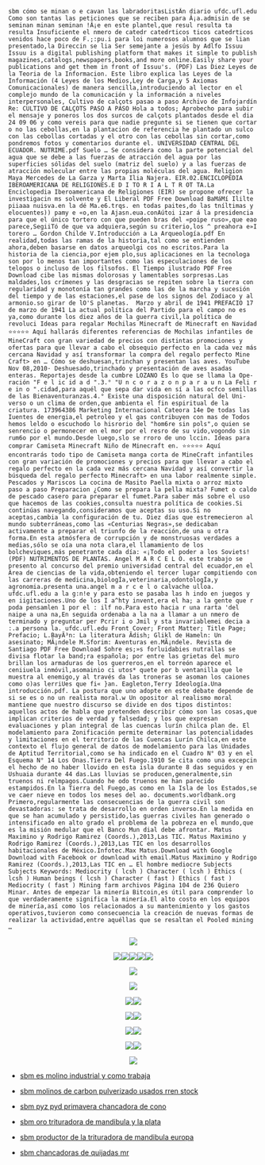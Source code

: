 
```
sbm cómo se minan o e cavan las labradoritasListÃ­n diario ufdc.ufl.edu Como son tantas las peticiones que se reciben para Â¡a.admisin de se seminan minan seminan !Â¡e en este plantel,que resul resulta ta resulta Insuficiente el nmero de catedr catedrticos ticos catedrticos venidos hace poco de F.;:pu.i para loi numerosos alumnos que se lian presentado,la Direccin se lia Ser semejante a jesús by Adlfo Issuu Issuu is a digital publishing platform that makes it simple to publish magazines,catalogs,newspapers,books,and more online.Easily share your publications and get them in front of Issuu's. (PDF) Las Diez Leyes de la Teoria de la Informacion. Este libro explica las Leyes de la Información (4 Leyes de los Medios,Ley de Carga,y 5 Axiomas Comunicacionales) de manera sencilla,introduciendo al lector en el complejo mundo de la comunicación y la información a niveles interpersonales, Cultivo de calçots pasao a paso Archivo de Infojardín Re: CULTIVO DE CALÇOTS PASO A PASO Hola a todos; Aprobecho para subir el mensaje y poneros los dos surcos de calçots plantados desde el dia 24 09 06 y como vereis para que nadie pregunte si se tienen que cortar o no las cebollas,en la plantacion de referencia he plantado un sulco con las cebollas cortadas y el otro con las cebollas sin cortar,como pondremos fotos y comentarios durante el. UNIVERSIDAD CENTRAL DEL ECUADOR. NUTRIME.pdf Suelo … Se considera como la parte potencial del agua que se debe a las fuerzas de atracción del agua por las superficies sólidas del suelo (matriz del suelo) y a las fuerzas de atracción molecular entre las propias moléculas del agua. Religion Maya Mercedes de La Garza y Marta Ilia Najera. EIR.02.ENCICLOPEDIA IBEROAMERICANA DE RELIGIONES.E D I TO R I A L T R OT TA.La Enciclopedia Iberoamericana de Religiones (EIR) se propone ofrecer la investigacin ms solvente y El Liberal PDF Free Download BaMáMí Ililte piiaaa nuisva.en la dé Ma.e6.trqs. en todas paites,do las tníltimas y elocuentes)) pamy e «o,en la Ajasn.eua.conAútoi izar á la presidencia para que el único tortero con que pueden bras del «poipe ruso»,que eao parece,SegiiTó de que va adquiera,según su criterio,los ^ preahora e»I torero … Gordon Childe V.Introducción a La Arqueología.pdf En realidad,todas las ramas de la historia,tal como se entienden ahora,deben basarse en datos arqueolgi cos no escritos.Para la historia de la ciencia,por ejem plo,sus aplicaciones en la tecnologa son por lo menos tan importantes como las especulaciones de los telogos o incluso de los filsofos. El Tiempo ilustrado PDF Free Download cibe las mismas dolorosas y lamentables sorpresas.Las maldades,los crímenes y las desgracias se repiten sobre la tierra con regularidad y monotonía tan grandes como las de la marcha y sucesión del tiempo y de las estaciones,el pase de los signos del Zodiaco y al armonio.so girar de lO'S planetas.  Marzo y abril de 1941 PREFACIO 17 de marzo de 1941 La actual política del Partido para el campo no es ya,como durante los diez años de la guerra civil,la política de revoluci Ideas para regalar Mochilas Minecraft de Minecraft en Navidad ⭐⭐⭐⭐⭐ Aquí hallarás diferentes referencias de Mochilas infantiles de MineCraft con gran variedad de precios con distintas promociones y ofertas para que llevar a cabo el obsequio perfecto en la cada vez más cercana Navidad y así transformar la compra del regalo perfecto Mine Craft> en … Cómo se deshuesan,trinchan y presentan las aves. YouTube Nov 08,2010· Deshuesado,trinchado y presentación de aves asadas enteras. Reportajes desde la cumbre LOZANO Es lo que se llama la Ope­ ración "F e l ic id a d ".3.° "U n c o r a z o n p a r a u n La Feli­ r e in o ".cidad,para aquél que sepa dar vida en sí a las ocfco semillas de las Bienaventuranzas.4.° Existe una disposición natural del Uni­ verso o un clima de orden,que ambienta el fin espiritual de la criatura. 173964386 Marketing Internacional Cateora 14e De todas las Iuentes de energia,el petroleo y el gas contribuyen con mas de Todos hemos leldo o escuchodo lo hisrorio del "hom6re sin pols",o quien se senrencio o permonecer en el mor por el resro de su vido,vogondo sin rum6o por el mundo.Desde luego,slo se rroro de uno lccin. Ideas para comprar Camiseta Minecraft Niño de Minecraft en. ⭐⭐⭐⭐⭐ Aquí encontrarás todo tipo de Camiseta manga corta de MineCraft infantiles con gran variación de promociones y precios para que llevar a cabo el regalo perfecto en la cada vez más cercana Navidad y así convertir la búsqueda del regalo perfecto Minecraft> en una labor realmente simple. Pescados y Mariscos La cocina de Masito Paella mixta o arroz mixto paso a paso Preparacion ¿Como se prepara la pella mixta? Fumet o caldo de pescado casero para preparar el fumet.Para saber más sobre el uso que hacemos de las cookies,consulta nuestra política de cookies.Si continúas navegando,consideramos que aceptas su uso.Si no aceptas,cambia la configuración de tu. Diez días que estremecieron al mundo subterráneas,como las «Centurias Negras»,se dedicaban activamente a preparar el triunfo de la reacción,de una u otra forma.En esta atmósfera de corrupción y de monstruosas verdades a medias,sólo se oía una nota clara,el llamamiento de los bolcheviques,más penetrante cada día: «¡Todo el poder a los Soviets! (PDF) NUTRIMENTOS DE PLANTAS. Angel M A R C E L O. este trabajo se presento al concurso del premio universidad central del ecuador,en el Área de ciencias de la vida,obteniendo el tercer lugar compitiendo con las carreras de medicina,biologÍa,veterinaria,odontologÍa,y agronomia.presenta una.angel m a r c e l o calvache ulloa. ufdc.ufl.edu a la g:n!e y para esto se pasaba las h indo en juegos y en iigitaciones.Uno de los I a^hty invent,era el ha; a la gente que r poda pensamlen 1 por el : ilf no.Para esto hacia r una rarta 'del naipe a una na,En seguida ordenaba a la na a llamar a un nmero de terminado y preguntar per Pcrir i o Jmil y sta invariablemei decia a :.a persona la. ufdc.ufl.edu Front Cover; Front Matter; Title Page; Prefacio; L.BayÃ³n: La literatura Ã­dish; Glikl de Hameln: Un asesinato; MÃ¡ndele M.Sforim: Aventuras en.MÃ¡ndele. Revista de Santiago PDF Free Download Sohre es;»s forluidabies nutrallas se divisa flotar la band;ra española; por entre las grietas del muro brillan los armaduras de los guerreros,en el torreón aparece el ceniiuela inmóvil,asomainio ci utos* quete por b ventanilla que le muestra al enemigo,y al través da las troneras se asoman los caiones como o)as lerriUes que fi« }an. Eagleton,Terry Ideología.Una introducción.pdf. La postura que uno adopte en este debate depende de si se es o no un realista moral.w Un opositor al realismo moral mantiene que nuestro discurso se divide en dos tipos distintos: aquellos actos de habla que pretenden describir cómo son las cosas,que implican criterios de verdad y falsedad; y los que expresan evaluaciones y plan integral de las cuencas lurín chilca plan de. El modelamiento para Zonificación permite determinar las potencialidades y limitaciones en el territorio de las Cuencas Lurín Chilca,en este contexto el flujo general de datos de modelamiento para las Unidades de Aptitud Territorial,como se ha indicado en el Cuadro N° 03 y en el Esquema N° 14 Los Onas.Tierra Del Fuego.1910 Se cita como una excepcin el hecho de no haber llovido en esta isla durante 8 das seguidos y en Ushuaia durante 44 das.Las lluvias se producen,generalmente,sin truenos ni relmpagos.Cuando he odo truenos me han parecido estampidos.En la Tierra del Fuego,as como en la Isla de los Estados,se ve caer nieve en todos los meses del ao. documents.worldbank.org Primero,regularmente las consecuencias de la guerra civil son devastadoras: se trata de desarrollo en orden inverso.En la medida en que se han acumulado y persistido,las guerras civiles han generado o intensificado en alto grado el problema de la pobreza en el mundo,que es la misión medular que el Banco Mun dial debe afrontar. Matus Maximino y Rodrigo Ramirez (Coords.),2013,Las TIC. Matus Maximino y Rodrigo Ramirez (Coords.),2013,Las TIC en los desarrollos habitacionales de México.Infotec.Max Matus.Download with Google Download with Facebook or download with email.Matus Maximino y Rodrigo Ramirez (Coords.),2013,Las TIC en … El hombre mediocre Subjects Subjects Keywords: Mediocrity ( lcsh ) Character ( lcsh ) Ethics ( lcsh ) Human beings ( lcsh ) Character ( fast ) Ethics ( fast ) Mediocrity ( fast ) Mining farm archivos Página 104 de 236 Quiero Minar. Antes de empezar la minería Bitcoin,es útil para comprender lo que verdaderamente significa la minería.El alto costo en los equipos de minería,así como los relacionados a su mantenimiento y los gastos operativos,tuvieron como consecuencia la creación de nuevas formas de realizar la actividad,entre aquéllas que se resaltan el Pooled mining … 
```

<div align="center">

<a href="https://es-crusher.shibang-china.com/github&k=sbm+c%C3%B3mo+se+minan+o+e+cavan+las+labradoritas"><img src="https://static.shibang-china.com/es/crusher/logo.jpg"></a>

<a href="https://es-crusher.shibang-china.com/github&k=sbm+c%C3%B3mo+se+minan+o+e+cavan+las+labradoritas"><img src="https://static.shibang-china.com/es/crusher/index.jpg"></a><a href="https://es-crusher.shibang-china.com/material.htmlgithub&k=sbm+c%C3%B3mo+se+minan+o+e+cavan+las+labradoritas"><img src="https://static.shibang-china.com/es/crusher/material.jpg"></a><a href="https://es-crusher.shibang-china.com/application.htmlgithub&k=sbm+c%C3%B3mo+se+minan+o+e+cavan+las+labradoritas"><img src="https://static.shibang-china.com/es/crusher/application.jpg"></a><a href="https://es-crusher.shibang-china.com/aboutus.htmlgithub&k=sbm+c%C3%B3mo+se+minan+o+e+cavan+las+labradoritas"><img src="https://static.shibang-china.com/es/crusher/aboutus.jpg"></a><a href="https://es-crusher.shibang-china.com/contact.htmlgithub&k=sbm+c%C3%B3mo+se+minan+o+e+cavan+las+labradoritas"><img src="https://static.shibang-china.com/es/crusher/contact.jpg"></a>

<a href="https://es-crusher.shibang-china.com/github&k=sbm+c%C3%B3mo+se+minan+o+e+cavan+las+labradoritas"><img src="https://static.shibang-china.com/es/crusher/banner.jpg"></a>

<a href="https://swt.shibang-china.com/github&k=sbm+c%C3%B3mo+se+minan+o+e+cavan+las+labradoritas"><img src="https://static.shibang-china.com/es/crusher/text.jpg"></a>

<a href="https://swt.shibang-china.com/github&k=sbm+c%C3%B3mo+se+minan+o+e+cavan+las+labradoritas"><img src="https://static.shibang-china.com/es/crusher/chat.jpg"></a><a href="https://es-crusher.shibang-china.com/contact.htmlgithub&k=sbm+c%C3%B3mo+se+minan+o+e+cavan+las+labradoritas"><img src="https://static.shibang-china.com/es/crusher/message.jpg"></a>

<a href="https://es-crusher.shibang-china.com/products/pe.htmlgithub&k=sbm+c%C3%B3mo+se+minan+o+e+cavan+las+labradoritas"><img src="https://static.shibang-china.com/es/crusher/pe.jpg"></a><a href="https://es-crusher.shibang-china.com/products/pf.htmlgithub&k=sbm+c%C3%B3mo+se+minan+o+e+cavan+las+labradoritas"><img src="https://static.shibang-china.com/es/crusher/pf.jpg"></a>

<a href="https://es-crusher.shibang-china.com/products/hpt.htmlgithub&k=sbm+c%C3%B3mo+se+minan+o+e+cavan+las+labradoritas"><img src="https://static.shibang-china.com/es/crusher/hpt.jpg"></a><a href="https://es-crusher.shibang-china.com/products/vsi.htmlgithub&k=sbm+c%C3%B3mo+se+minan+o+e+cavan+las+labradoritas"><img src="https://static.shibang-china.com/es/crusher/vsi.jpg"></a>

<a href="https://es-crusher.shibang-china.com/products/klv.htmlgithub&k=sbm+c%C3%B3mo+se+minan+o+e+cavan+las+labradoritas"><img src="https://static.shibang-china.com/es/crusher/klv.jpg"></a><a href="https://es-crusher.shibang-china.com/products/portable.htmlgithub&k=sbm+c%C3%B3mo+se+minan+o+e+cavan+las+labradoritas"><img src="https://static.shibang-china.com/es/crusher/portable.jpg"></a>

<a href="https://swt.shibang-china.com/github&k=sbm+c%C3%B3mo+se+minan+o+e+cavan+las+labradoritas"><img src="https://static.shibang-china.com/es/crusher/case.jpg"></a>

</div>


* [sbm es molino industrial y como trabaja](sbm%20es%20molino%20industrial%20y%20como%20trabaja.md)

* [sbm molinos de carbon pulverizado usados rren stock](sbm%20molinos%20de%20carbon%20pulverizado%20usados%20rren%20stock.md)

* [sbm pyz pyd primavera chancadora de cono](sbm%20pyz%20pyd%20primavera%20chancadora%20de%20cono.md)

* [sbm oro trituradora de mandibula y la plata](sbm%20oro%20trituradora%20de%20mandibula%20y%20la%20plata.md)

* [sbm productor de la trituradora de mandibula europa](sbm%20productor%20de%20la%20trituradora%20de%20mandibula%20europa.md)

* [sbm chancadoras de quijadas mr](sbm%20chancadoras%20de%20quijadas%20mr.md)